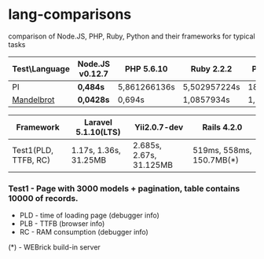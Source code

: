 # lang-comparisons
comparison of Node.JS, PHP, Ruby, Python and their frameworks for typical tasks


Test\Language                                                                   | Node.JS v0.12.7  | PHP 5.6.10      | Ruby 2.2.2   | Python 2.7.6  |  Python 3.3.4  |  PHP 7.0.0beta1
------------------------------------------------------------------------------- | ---------------- | --------------- | ------------ | ------------  | -------------- | ---------------
PI                                                                              | **0,484s**       | 5,861266136s    | 5,502957224s | 18,61777062s  | 26,50143528s   | 2,340999222s
[Mandelbrot](http://www.timestretch.com/article/mandelbrot_fractal_benchmark)   | **0,0428s**      | 0,694s          | 1,0857934s   | 1,324s        | 1,706s         | 0,52s


Framework                           | Laravel 5.1.10(LTS)    | Yii2.0.7-dev            | Rails 4.2.0
----------------------------------- | ---------------------- | ----------------------- | -----------
Test1(PLD, TTFB, RC)                | 1.17s, 1.36s, 31.25MB  | 2.685s, 2.67s, 31.125MB | 519ms, 558ms, 150.7MB(*)

### Test1 - Page with 3000 models + pagination, table contains 10000 of records.
* PLD - time of loading page (debugger info)
* PLB - TTFB (browser info)
* RC - RAM consumption (debugger info)

(*) - WEBrick build-in server